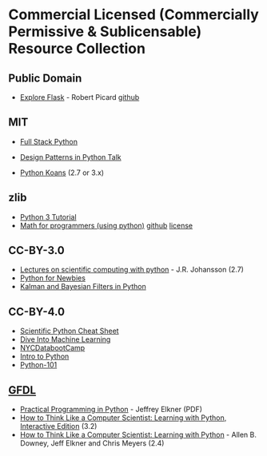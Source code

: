 # Commercial Licensed (Commercially Permissive & Sublicensable) Resource Collection 

## Public Domain
* [Explore Flask](https://exploreflask.com) - Robert Picard [github](https://github.com/rpicard/explore-flask)

## MIT
* [Full Stack Python](https://github.com/mattmakai/fullstackpython.com) 

* [Design Patterns in Python Talk](https://github.com/PJUllrich/Design-Patterns)
* [Python Koans](https://github.com/gregmalcolm/python_koans) (2.7 or 3.x)

## zlib
* [Python 3 Tutorial](https://github.com/Akuli/python-tutorial)
* [Math for programmers (using python)](https://akuli.github.io/math-tutorial/) [github](https://github.com/Akuli/math-tutorial)  [license](https://github.com/Akuli/math-tutorial/blob/master/LICENSE)

## CC-BY-3.0
* [Lectures on scientific computing with python](https://github.com/jrjohansson/scientific-python-lectures) - J.R. Johansson (2.7)
* [Python for Newbies](https://github.com/NYUDataBootcamp/Book)
* [Kalman and Bayesian Filters in Python](https://github.com/rlabbe/Kalman-and-Bayesian-Filters-in-Python)

## CC-BY-4.0
* [Scientific Python Cheat Sheet](https://github.com/IPGP/scientific_python_cheat_sheet)
* [Dive Into Machine Learning](https://github.com/hangtwenty/dive-into-machine-learning)
* [NYCDatabootCamp](https://github.com/NYUDataBootcamp/Book)
* [Intro to Python](https://github.com/imperialchem/python-prog-intro)
* [Python-101](https://github.com/socrata/python-101)

## [GFDL](https://www.gnu.org/licenses/fdl-1.3.html)
* [Practical Programming in Python](https://launchpadlibrarian.net/165489933/PracticalProgrammingPython2014.pdf) - Jeffrey Elkner (PDF)
* [How to Think Like a Computer Scientist: Learning with Python, Interactive Edition](http://interactivepython.org/courselib/static/thinkcspy/index.html) (3.2)
* [How to Think Like a Computer Scientist: Learning with Python](http://www.greenteapress.com/thinkpython/thinkCSpy/) - Allen B. Downey, Jeff Elkner and Chris Meyers (2.4)
